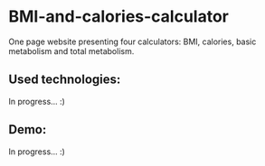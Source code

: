 # BMI-and-calories-calculator

 One page website presenting four calculators: BMI, calories, basic metabolism and total metabolism.
 
## Used technologies: 

In progress... :)

## Demo:

In progress... :)